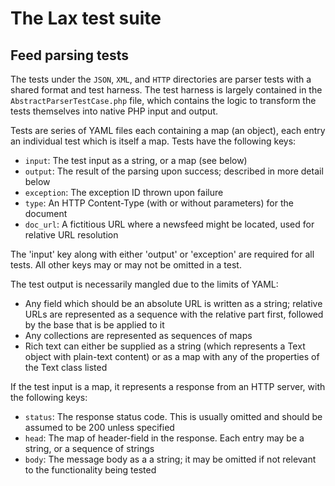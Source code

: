 # The Lax test suite

## Feed parsing tests

The tests under the `JSON`, `XML`, and `HTTP` directories are parser tests
with a shared format and test harness. The test harness is largely contained
in the `AbstractParserTestCase.php` file, which contains the logic to
transform the tests themselves into native PHP input and output.

Tests are series of YAML files each containing a map (an object), each entry
an individual test which is itself a map. Tests have the following keys:

- `input`: The test input as a string, or a map (see below)
- `output`: The result of the parsing upon success; described 
    in more detail below
- `exception`: The exception ID thrown upon failure
- `type`: An HTTP Content-Type (with or without parameters) for 
    the document
- `doc_url`: A fictitious URL where a newsfeed might be located,
    used for relative URL resolution

The 'input' key along with either 'output' or 'exception' are required for
all tests. All other keys may or may not be omitted in a test.

The test output is necessarily mangled due to the limits of YAML:

- Any field which should be an absolute URL is written as a string; relative
    URLs are represented as a sequence with the relative part first, followed
    by the base that is be applied to it
- Any collections are represented as sequences of maps
- Rich text can either be supplied as a string (which represents a Text object
    with plain-text content) or as a map with any of the properties of the
    Text class listed

If the test input is a map, it represents a response from an HTTP server,
with the following keys:

- `status`: The response status code. This is usually omitted
    and should be assumed to be 200 unless specified
- `head`: The map of header-field in the response. Each entry 
    may be a string, or a sequence of strings
- `body`: The message body as a a string; it may be omitted 
    if not relevant to the functionality being tested
